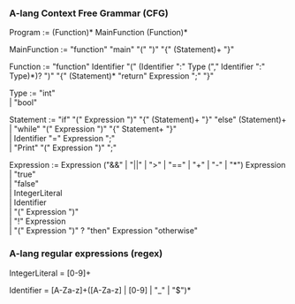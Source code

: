 ### A-lang Context Free Grammar (CFG)

Program := (Function)* MainFunction (Function)* <EOF>  
  
MainFunction := "function" "main" "(" ")" "{" (Statement)+ "}"  
  
Function := "function" Identifier "(" (Identifier ":" Type ("," Identifier ":" Type)*)? ")" "{" (Statement)\* "return" Expression ";" "}"  

Type := "int"  
     | "bool"  

Statement := "if" "(" Expression ")" "{" (Statement)+ "}" "else" (Statement)+    
          | "while" "(" Expression ")" "{" Statement+ "}"  
          | Identifier "=" Expression ";"  
          | "Print" "(" Expression ")" ";"  

Expression := Expression ("&&" | "||" | ">" | "==" | "+" | "-" | "*") Expression  
           | "true"  
           | "false"  
           | IntegerLiteral  
           | Identifier  
           | "(" Expression ")"  
           | "!" Expression  
           | "(" Expression ")" ? "then" Expression "otherwise" 

### A-lang regular expressions (regex)

IntegerLiteral = [0-9]+  

Identifier = [A-Za-z]+([A-Za-z] | [0-9] | "_" | "$")*